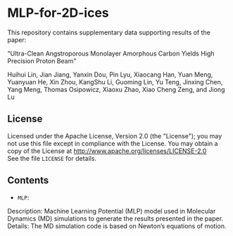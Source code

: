 # MLP-for-2D-ices


This repository contains supplementary data supporting results of the paper:

"Ultra-Clean Angstroporous Monolayer Amorphous Carbon Yields High Precision Proton Beam"

Huihui Lin, Jian Jiang, Yanxin Dou, Pin Lyu, Xiaocang Han, Yuan Meng, Yuanyuan He, Xin Zhou, KangShu Li, Guoming Lin, Yu Teng, Jinxing Chen, Yang Meng, Thomas Osipowicz, Xiaoxu Zhao, Xiao Cheng Zeng, and Jiong Lu

## License
Licensed under the Apache License, Version 2.0 (the "License");
you may not use this file except in compliance with the License.
You may obtain a copy of the License at
       http://www.apache.org/licenses/LICENSE-2.0  
See the file `LICENSE` for details.

## Contents

* `MLP`:

Description: Machine Learning Potential (MLP) model used in Molecular Dynamics (MD) simulations to generate the results presented in the paper.
Details: The MD simulation code is based on Newton’s equations of motion.

